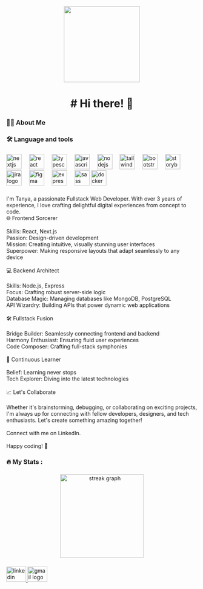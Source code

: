 <div align="center">
  <img height="200" src="https://media4.giphy.com/media/v1.Y2lkPTc5MGI3NjExeGt1MHpjbmVqbXUxYTdlNmgxZW8wbXF6cmt5Z28wOGxxMmx4aXZpNyZlcD12MV9pbnRlcm5hbF9naWZfYnlfaWQmY3Q9Zw/xUPGcEliCc7bETyfO8/giphy.webp"  />
</div>

###

<h1 align="center"># Hi there! 👋</h1>

###

<h3 align="left">👩‍💻  About Me</h3>

###

<h3 align="left">🛠 Language and tools</h3>

###

<div align="left">
  <img src="https://cdn.jsdelivr.net/gh/devicons/devicon/icons/nextjs/nextjs-original.svg" height="40" alt="nextjs logo"  />
  <img width="12" />
  <img src="https://cdn.jsdelivr.net/gh/devicons/devicon/icons/react/react-original.svg" height="40" alt="react logo"  />
  <img width="12" />
  <img src="https://cdn.jsdelivr.net/gh/devicons/devicon/icons/typescript/typescript-original.svg" height="40" alt="typescript logo"  />
  <img width="12" />
  <img src="https://cdn.jsdelivr.net/gh/devicons/devicon/icons/javascript/javascript-original.svg" height="40" alt="javascript logo"  />
  <img width="12" />
  <img src="https://cdn.jsdelivr.net/gh/devicons/devicon/icons/nodejs/nodejs-original.svg" height="40" alt="nodejs logo"  />
  <img width="12" />
  <img src="https://cdn.jsdelivr.net/gh/devicons/devicon/icons/tailwindcss/tailwindcss-original-wordmark.svg" height="40" alt="tailwindcss logo"  />
  <img width="12" />
  <img src="https://cdn.jsdelivr.net/gh/devicons/devicon/icons/bootstrap/bootstrap-original.svg" height="40" alt="bootstrap logo"  />
  <img width="12" />
  <img src="https://cdn.jsdelivr.net/gh/devicons/devicon/icons/storybook/storybook-original.svg" height="40" alt="storybook logo"  />
  <img width="12" />
  <img src="https://cdn.jsdelivr.net/gh/devicons/devicon/icons/jira/jira-original.svg" height="40" alt="jira logo"  />
  <img width="12" />
  <img src="https://cdn.jsdelivr.net/gh/devicons/devicon/icons/figma/figma-original.svg" height="40" alt="figma logo"  />
  <img width="12" />
  <img src="https://cdn.jsdelivr.net/gh/devicons/devicon/icons/express/express-original.svg" height="40" alt="express logo"  />
  <img width="12" />
  <img src="https://cdn.jsdelivr.net/gh/devicons/devicon/icons/sass/sass-original.svg" height="40" alt="sass logo"  />
    <img src="https://cdn.jsdelivr.net/gh/devicons/devicon/icons/docker/docker-plain-wordmark.svg" height="40" alt="docker logo"  />
  <img width="12" />
</div>

###

<p align="left">I'm Tanya, a passionate Fullstack Web Developer. With over 3 years of experience, I love crafting delightful digital experiences from concept to code.<br>🌐 Frontend Sorcerer<br><br>    Skills: React, Next.js<br>    Passion: Design-driven development<br>    Mission: Creating intuitive, visually stunning user interfaces<br>    Superpower: Making responsive layouts that adapt seamlessly to any device<br><br>💻 Backend Architect<br><br>    Skills: Node.js, Express<br>    Focus: Crafting robust server-side logic<br>    Database Magic: Managing databases like MongoDB, PostgreSQL<br>    API Wizardry: Building APIs that power dynamic web applications<br><br>🛠️ Fullstack Fusion<br><br>    Bridge Builder: Seamlessly connecting frontend and backend<br>    Harmony Enthusiast: Ensuring fluid user experiences<br>    Code Composer: Crafting full-stack symphonies<br><br>🚀 Continuous Learner<br><br>    Belief: Learning never stops<br>    Tech Explorer: Diving into the latest technologies<br><br>📈 Let's Collaborate<br><br>Whether it's brainstorming, debugging, or collaborating on exciting projects, I'm always up for connecting with fellow developers, designers, and tech enthusiasts. Let's create something amazing together!<br><br>Connect with me on LinkedIn.<br><br>Happy coding! 🚀</p>

###

<h3 align="left">🔥   My Stats :</h3>

###

<div align="center">
  <img src="https://streak-stats.demolab.com?user=JS21study&locale=en&mode=daily&theme=dark&hide_border=false&border_radius=5&order=3" height="220" alt="streak graph"  />
</div>

###

<div align="left">
  <a href="https://www.linkedin.com/in/tetiana-vdovychenko-547948281/" target="_blank">
    <img src="https://raw.githubusercontent.com/maurodesouza/profile-readme-generator/master/src/assets/icons/social/linkedin/default.svg" width="52" height="40" alt="linkedin logo"  />
  </a>
  <a href="mailto:t.vdovychenko.letters@gmail.com" target="_blank">
    <img src="https://raw.githubusercontent.com/maurodesouza/profile-readme-generator/master/src/assets/icons/social/gmail/default.svg" width="52" height="40" alt="gmail logo"  />
  </a>
</div>

###
